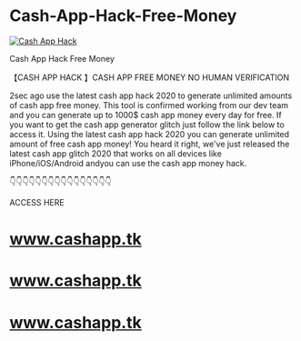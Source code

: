 # Cash-App-Hack-Free-Money

[![Cash App Hack](https://i.imgur.com/MdDGZmR.png)](https://injector.space/cash)


Cash App Hack Free Money

【CASH APP HACK 】CASH APP FREE MONEY NO HUMAN VERIFICATION

2sec ago use the latest cash app hack 2020 to generate unlimited amounts of cash app free money. This tool is confirmed working from our dev team and you can generate up to 1000$ cash app money every day for free. If you want to get the cash app generator glitch just follow the link below to access it.
Using the latest cash app hack 2020 you can generate unlimited amount of free cash app money! You heard it right, we've just released the latest cash app glitch 2020 that works on all devices like iPhone/iOS/Android andyou can use the cash app money hack.

👇👇👇👇👇👇👇👇👇👇👇👇👇👇👇👇

ACCESS HERE 

# www.cashapp.tk

# www.cashapp.tk

# www.cashapp.tk

